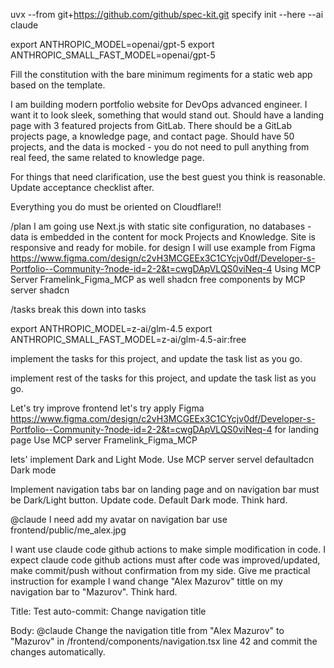 
uvx --from git+https://github.com/github/spec-kit.git specify init --here --ai claude

export ANTHROPIC_MODEL=openai/gpt-5
export ANTHROPIC_SMALL_FAST_MODEL=openai/gpt-5



Fill the constitution with the bare minimum regiments for a static web app based on the template.

I am building modern portfolio website for DevOps advanced engineer. I want it to look sleek, something that would stand out. Should have a landing page with 3 featured projects from GitLab. 
There should be a GitLab projects page, a knowledge page, and contact page. Should have 50 projects, and the data is mocked - you do not need to pull anything from real feed, the same related to knowledge page. 


For things that need clarification, use the best guest you think is reasonable. Update acceptance checklist after.

Everything you do must be oriented on Cloudflare!!

/plan I am going use Next.js with static site configuration, no databases - data is embedded in the content for mock Projects and Knowledge. Site is responsive and ready for mobile.
for design I will use example from Figma https://www.figma.com/design/c2vH3MCGEEx3C1CYcjv0df/Developer-s-Portfolio--Community-?node-id=2-2&t=cwgDApVLQS0viNeq-4 Using MCP Server Framelink_Figma_MCP as well shadcn free components by MCP server shadcn


/tasks break this down into tasks

export ANTHROPIC_MODEL=z-ai/glm-4.5
export ANTHROPIC_SMALL_FAST_MODEL=z-ai/glm-4.5-air:free

implement the tasks for this project, and update the task list as you go.

implement rest of the tasks for this project, and update the task list as you go.

Let's try improve frontend let's try apply Figma https://www.figma.com/design/c2vH3MCGEEx3C1CYcjv0df/Developer-s-Portfolio--Community-?node-id=2-2&t=cwgDApVLQS0viNeq-4 for landing page Use MCP server Framelink_Figma_MCP

lets' implement Dark and Light Mode. Use MCP server servel defaultadcn Dark mode

Implement navigation tabs bar on landing page and on navigation bar must be Dark/Light button. Update code. Default Dark mode. Think hard. 


@claude I need add my avatar on navigation bar use frontend/public/me_alex.jpg


I want use claude code github actions to make simple modification in code. I expect claude code github actions must after code was improved/updated, make commit/push without confirmation from my side.
Give me practical instruction for example I wand change "Alex Mazurov" tittle on my navigation bar to "Mazurov". Think hard. 



Title: Test auto-commit: Change navigation title

  Body:
  @claude Change the navigation title from "Alex Mazurov" to "Mazurov" in /frontend/components/navigation.tsx line 42 and commit the changes automatically.